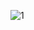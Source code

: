 
![1](https://user-images.githubusercontent.com/108396794/177051281-8190dab7-7955-48bf-8fb1-bb3e489482c2.png)
